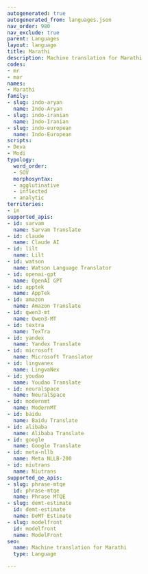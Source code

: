 ```yaml
---
autogenerated: true
autogenerated_from: languages.json
nav_order: 980
nav_exclude: true
parent: Languages
layout: language
title: Marathi
description: Machine translation for Marathi
codes:
- mr
- mar
names:
- Marathi
family:
- slug: indo-aryan
  name: Indo-Aryan
- slug: indo-iranian
  name: Indo-Iranian
- slug: indo-european
  name: Indo-European
scripts:
- Deva
- Modi
typology:
  word_order:
  - SOV
  morphosyntax:
  - agglutinative
  - inflected
  - analytic
territories:
- in
supported_apis:
- id: sarvam
  name: Sarvam Translate
- id: claude
  name: Claude AI
- id: lilt
  name: Lilt
- id: watson
  name: Watson Language Translator
- id: openai-gpt
  name: OpenAI GPT
- id: apptek
  name: AppTek
- id: amazon
  name: Amazon Translate
- id: qwen3-mt
  name: Qwen3‑MT
- id: textra
  name: TexTra
- id: yandex
  name: Yandex Translate
- id: microsoft
  name: Microsoft Translator
- id: lingvanex
  name: LingvaNex
- id: youdao
  name: Youdao Translate
- id: neuralspace
  name: NeuralSpace
- id: modernmt
  name: ModernMT
- id: baidu
  name: Baidu Translate
- id: alibaba
  name: Alibaba Translate
- id: google
  name: Google Translate
- id: meta-nllb
  name: Meta NLLB-200
- id: niutrans
  name: Niutrans
supported_qe_apis:
- slug: phrase-mtqe
  id: phrase-mtqe
  name: Phrase MTQE
- slug: demt-estimate
  id: demt-estimate
  name: DeMT Estimate
- slug: modelfront
  id: modelfront
  name: ModelFront
seo:
  name: Machine translation for Marathi
  type: Language

---
```


